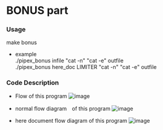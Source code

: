 # BONUS part
### Usage
make bonus  
- example  
./pipex_bonus infile "cat -n" "cat -e" outfile  
./pipex_bonus here_doc LIMITER "cat -n" "cat -e" outfile

### Code Description
- Flow of this program
![image](https://user-images.githubusercontent.com/77039327/128193828-f071e67e-b31c-4f6e-b119-1d6250908da9.png)

- normal flow diagram　of this program
![image](https://user-images.githubusercontent.com/77039327/128193884-422cf369-328b-4789-8c3a-05d4f70215b5.png)

- here document flow diagram of this program
![image](https://user-images.githubusercontent.com/77039327/128195253-e85b40c2-8db9-4c5b-aa00-52104f73bff0.png)

